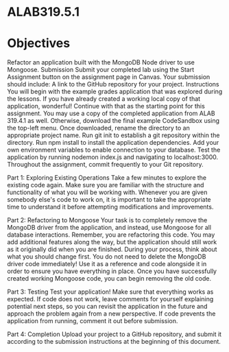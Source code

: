 # ALAB319.5.1

# Objectives
Refactor an application built with the MongoDB Node driver to use Mongoose.
Submission
Submit your completed lab using the Start Assignment button on the assignment page in Canvas.
Your submission should include:
A link to the GitHub repository for your project.
Instructions
You will begin with the example grades application that was explored during the lessons.
If you have already created a working local copy of that application, wonderful! Continue with that as the starting point for this assignment. You may use a copy of the completed application from ALAB 319.4.1 as well.
Otherwise, download the final example CodeSandbox using the top-left menu.
Once downloaded, rename the directory to an appropriate project name.
Run git init to establish a git repository within the directory.
Run npm install to install the application dependencies.
Add your own environment variables to enable connection to your database.
Test the application by running nodemon index.js and navigating to localhost:3000.
Throughout the assignment, commit frequently to your Git repository.

Part 1: Exploring Existing Operations
Take a few minutes to explore the existing code again. Make sure you are familiar with the structure and functionality of what you will be working with. Whenever you are given somebody else's code to work on, it is important to take the appropriate time to understand it before attempting modifications and improvements.

Part 2: Refactoring to Mongoose
Your task is to completely remove the MongoDB driver from the application, and instead, use Mongoose for all database interactions.
Remember, you are refactoring this code. You may add additional features along the way, but the application should still work as it originally did when you are finished.
During your process, think about what you should change first. You do not need to delete the MongoDB driver code immediately! Use it as a reference and code alongside it in order to ensure you have everything in place. Once you have successfully created working Mongoose code, you can begin removing the old code.

Part 3: Testing
Test your application! Make sure that everything works as expected.
If code does not work, leave comments for yourself explaining potential next steps, so you can revisit the application in the future and approach the problem again from a new perspective.
If code prevents the application from running, comment it out before submission.

Part 4: Completion
Upload your project to a GitHub repository, and submit it according to the submission instructions at the beginning of this document.

